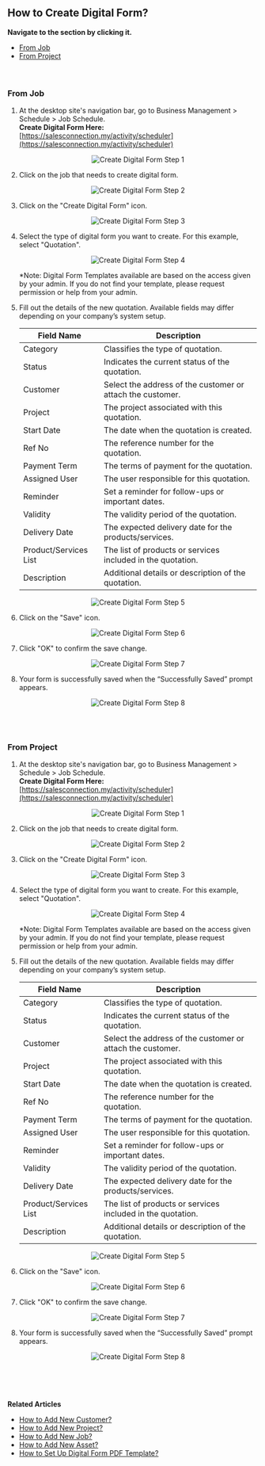 ## How to Create Digital Form?

**Navigate to the section by clicking it.**<br>

- [From Job](#section1)<br>
- [From Project](#section2)
<br><br><br>

<a id="section1"></a>

### From Job
1. At the desktop site's navigation bar, go to Business Management > Schedule > Job Schedule.<br>
   **Create Digital Form Here:** [https://salesconnection.my/activity/scheduler](https://salesconnection.my/activity/scheduler)<br>
     
   <p align="center">
     <img src="img/Create_Digital_Form_Step_1.png" alt="Create Digital Form Step 1">
   </p>

2. Click on the job that needs to create digital form.<br>

   <p align="center">
     <img src="img/Create_Digital_Form_Step_2.png" alt="Create Digital Form Step 2">
   </p>

3. Click on the "Create Digital Form" icon.<br>

   <p align="center">
     <img src="img/Create_Digital_Form_Step_3.png" alt="Create Digital Form Step 3">
   </p>
     
4. Select the type of digital form you want to create. For this example, select "Quotation".<br>

   <p align="center">
     <img src="img/Create_Digital_Form_Step_4.png" alt="Create Digital Form Step 4">
   </p>

   *Note: Digital Form Templates available are based on the access given by your admin. If you do not find your template, please request permission or help from your admin.<br>
     
5. Fill out the details of the new quotation. Available fields may differ depending on your company’s system setup.<br>

   | Field Name| Description |
   |-------|---------|
   | Category | Classifies the type of quotation. |
   | Status | Indicates the current status of the quotation. |
   | Customer | Select the address of the customer or attach the customer. |
   | Project | The project associated with this quotation. |
   | Start Date | The date when the quotation is created. |
   | Ref No | The reference number for the quotation. |
   | Payment Term | The terms of payment for the quotation. |
   | Assigned User | The user responsible for this quotation. |
   | Reminder | Set a reminder for follow-ups or important dates. |
   | Validity | The validity period of the quotation. |
   | Delivery Date | The expected delivery date for the products/services. |
   | Product/Services List | The list of products or services included in the quotation. |
   | Description | Additional details or description of the quotation. |
          
   <p align="center">
     <img src="img/Create_Digital_Form_Step_5.png" alt="Create Digital Form Step 5">
   </p>

6. Click on the "Save" icon.<br>

   <p align="center">
     <img src="img/Create_Digital_Form_Step_6.png" alt="Create Digital Form Step 6">
   </p>

7. Click "OK" to confirm the save change.<br>

   <p align="center">
     <img src="img/Create_Digital_Form_Step_7.png" alt="Create Digital Form Step 7">
   </p>

8. Your form is successfully saved when the “Successfully Saved” prompt appears.<br>

   <p align="center">
     <img src="img/Create_Digital_Form_Step_8.png" alt="Create Digital Form Step 8">
   </p>
   <br><br>

<a id="section2"></a>

### From Project

1. At the desktop site's navigation bar, go to Business Management > Schedule > Job Schedule.<br>
   **Create Digital Form Here:** [https://salesconnection.my/activity/scheduler](https://salesconnection.my/activity/scheduler)<br>
     
   <p align="center">
     <img src="img/Create_Digital_Form_Step_1.png" alt="Create Digital Form Step 1">
   </p>

2. Click on the job that needs to create digital form.<br>

   <p align="center">
     <img src="img/Create_Digital_Form_Step_2.png" alt="Create Digital Form Step 2">
   </p>

3. Click on the "Create Digital Form" icon.<br>

   <p align="center">
     <img src="img/Create_Digital_Form_Step_3.png" alt="Create Digital Form Step 3">
   </p>
     
4. Select the type of digital form you want to create. For this example, select "Quotation".<br>

   <p align="center">
     <img src="img/Create_Digital_Form_Step_4.png" alt="Create Digital Form Step 4">
   </p>

   *Note: Digital Form Templates available are based on the access given by your admin. If you do not find your template, please request permission or help from your admin.<br>
     
5. Fill out the details of the new quotation. Available fields may differ depending on your company’s system setup.<br>

   | Field Name| Description |
   |-------|---------|
   | Category | Classifies the type of quotation. |
   | Status | Indicates the current status of the quotation. |
   | Customer | Select the address of the customer or attach the customer. |
   | Project | The project associated with this quotation. |
   | Start Date | The date when the quotation is created. |
   | Ref No | The reference number for the quotation. |
   | Payment Term | The terms of payment for the quotation. |
   | Assigned User | The user responsible for this quotation. |
   | Reminder | Set a reminder for follow-ups or important dates. |
   | Validity | The validity period of the quotation. |
   | Delivery Date | The expected delivery date for the products/services. |
   | Product/Services List | The list of products or services included in the quotation. |
   | Description | Additional details or description of the quotation. |
          
   <p align="center">
     <img src="img/Create_Digital_Form_Step_5.png" alt="Create Digital Form Step 5">
   </p>

6. Click on the "Save" icon.<br>

   <p align="center">
     <img src="img/Create_Digital_Form_Step_6.png" alt="Create Digital Form Step 6">
   </p>

7. Click "OK" to confirm the save change.<br>

   <p align="center">
     <img src="img/Create_Digital_Form_Step_7.png" alt="Create Digital Form Step 7">
   </p>

8. Your form is successfully saved when the “Successfully Saved” prompt appears.<br>

   <p align="center">
     <img src="img/Create_Digital_Form_Step_8.png" alt="Create Digital Form Step 8">
   </p>
   <br><br><br>

**Related Articles**<br>
- [How to Add New Customer?](Add_New_Customer.md)
- [How to Add New Project?](Add_New_Project.md)
- [How to Add New Job?](Add_New_Job.md)
- [How to Add New Asset?](How_to_Add_New_Asset.md)
- [How to Set Up Digital Form PDF Template?](Create_PDF.md)
